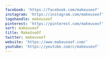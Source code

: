 ```yaml
---
facebook: 'https://facebook.com/makeuseof'
instagram: 'https://instagram.com/makeuseof'
logohandle: makeuseof
pinterest: 'https://pinterest.com/makeuseof'
sort: makeuseof
title: MakeUseOf
twitter: makeuseof
website: 'https://www.makeuseof.com/'
youtube: 'https://youtube.com/c/makeuseof'
---
```


